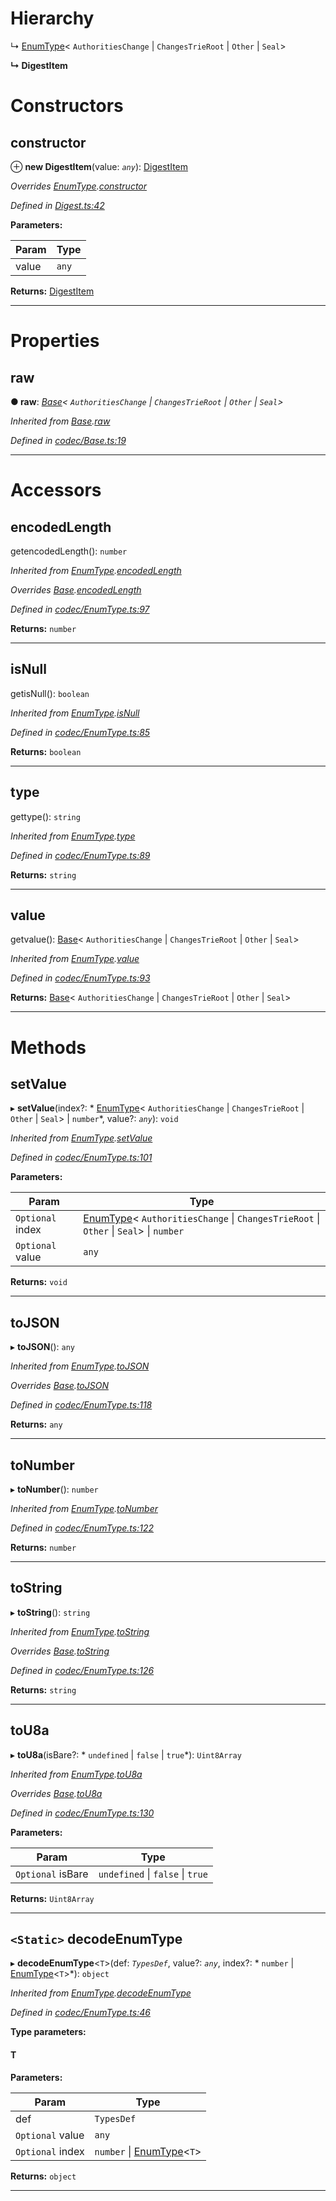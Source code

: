 

# Hierarchy

↳  [EnumType](_codec_enumtype_.enumtype.md)< `AuthoritiesChange` &#124; `ChangesTrieRoot` &#124; `Other` &#124; `Seal`>

**↳ DigestItem**

# Constructors

<a id="constructor"></a>

##  constructor

⊕ **new DigestItem**(value: *`any`*): [DigestItem](_digest_.digestitem.md)

*Overrides [EnumType](_codec_enumtype_.enumtype.md).[constructor](_codec_enumtype_.enumtype.md#constructor)*

*Defined in [Digest.ts:42](https://github.com/polkadot-js/api/blob/4b3b694/packages/types/src/Digest.ts#L42)*

**Parameters:**

| Param | Type |
| ------ | ------ |
| value | `any` |

**Returns:** [DigestItem](_digest_.digestitem.md)

___

# Properties

<a id="raw"></a>

##  raw

**● raw**: *[Base](_codec_base_.base.md)< `AuthoritiesChange` &#124; `ChangesTrieRoot` &#124; `Other` &#124; `Seal`>*

*Inherited from [Base](_codec_base_.base.md).[raw](_codec_base_.base.md#raw)*

*Defined in [codec/Base.ts:19](https://github.com/polkadot-js/api/blob/4b3b694/packages/types/src/codec/Base.ts#L19)*

___

# Accessors

<a id="encodedlength"></a>

##  encodedLength

getencodedLength(): `number`

*Inherited from [EnumType](_codec_enumtype_.enumtype.md).[encodedLength](_codec_enumtype_.enumtype.md#encodedlength)*

*Overrides [Base](_codec_base_.base.md).[encodedLength](_codec_base_.base.md#encodedlength)*

*Defined in [codec/EnumType.ts:97](https://github.com/polkadot-js/api/blob/4b3b694/packages/types/src/codec/EnumType.ts#L97)*

**Returns:** `number`

___
<a id="isnull"></a>

##  isNull

getisNull(): `boolean`

*Inherited from [EnumType](_codec_enumtype_.enumtype.md).[isNull](_codec_enumtype_.enumtype.md#isnull)*

*Defined in [codec/EnumType.ts:85](https://github.com/polkadot-js/api/blob/4b3b694/packages/types/src/codec/EnumType.ts#L85)*

**Returns:** `boolean`

___
<a id="type"></a>

##  type

gettype(): `string`

*Inherited from [EnumType](_codec_enumtype_.enumtype.md).[type](_codec_enumtype_.enumtype.md#type)*

*Defined in [codec/EnumType.ts:89](https://github.com/polkadot-js/api/blob/4b3b694/packages/types/src/codec/EnumType.ts#L89)*

**Returns:** `string`

___
<a id="value"></a>

##  value

getvalue(): [Base](_codec_base_.base.md)< `AuthoritiesChange` &#124; `ChangesTrieRoot` &#124; `Other` &#124; `Seal`>

*Inherited from [EnumType](_codec_enumtype_.enumtype.md).[value](_codec_enumtype_.enumtype.md#value)*

*Defined in [codec/EnumType.ts:93](https://github.com/polkadot-js/api/blob/4b3b694/packages/types/src/codec/EnumType.ts#L93)*

**Returns:** [Base](_codec_base_.base.md)< `AuthoritiesChange` &#124; `ChangesTrieRoot` &#124; `Other` &#124; `Seal`>

___

# Methods

<a id="setvalue"></a>

##  setValue

▸ **setValue**(index?: * [EnumType](_codec_enumtype_.enumtype.md)< `AuthoritiesChange` &#124; `ChangesTrieRoot` &#124; `Other` &#124; `Seal`> &#124; `number`*, value?: *`any`*): `void`

*Inherited from [EnumType](_codec_enumtype_.enumtype.md).[setValue](_codec_enumtype_.enumtype.md#setvalue)*

*Defined in [codec/EnumType.ts:101](https://github.com/polkadot-js/api/blob/4b3b694/packages/types/src/codec/EnumType.ts#L101)*

**Parameters:**

| Param | Type |
| ------ | ------ |
| `Optional` index |  [EnumType](_codec_enumtype_.enumtype.md)< `AuthoritiesChange` &#124; `ChangesTrieRoot` &#124; `Other` &#124; `Seal`> &#124; `number`|
| `Optional` value | `any` |

**Returns:** `void`

___
<a id="tojson"></a>

##  toJSON

▸ **toJSON**(): `any`

*Inherited from [EnumType](_codec_enumtype_.enumtype.md).[toJSON](_codec_enumtype_.enumtype.md#tojson)*

*Overrides [Base](_codec_base_.base.md).[toJSON](_codec_base_.base.md#tojson)*

*Defined in [codec/EnumType.ts:118](https://github.com/polkadot-js/api/blob/4b3b694/packages/types/src/codec/EnumType.ts#L118)*

**Returns:** `any`

___
<a id="tonumber"></a>

##  toNumber

▸ **toNumber**(): `number`

*Inherited from [EnumType](_codec_enumtype_.enumtype.md).[toNumber](_codec_enumtype_.enumtype.md#tonumber)*

*Defined in [codec/EnumType.ts:122](https://github.com/polkadot-js/api/blob/4b3b694/packages/types/src/codec/EnumType.ts#L122)*

**Returns:** `number`

___
<a id="tostring"></a>

##  toString

▸ **toString**(): `string`

*Inherited from [EnumType](_codec_enumtype_.enumtype.md).[toString](_codec_enumtype_.enumtype.md#tostring)*

*Overrides [Base](_codec_base_.base.md).[toString](_codec_base_.base.md#tostring)*

*Defined in [codec/EnumType.ts:126](https://github.com/polkadot-js/api/blob/4b3b694/packages/types/src/codec/EnumType.ts#L126)*

**Returns:** `string`

___
<a id="tou8a"></a>

##  toU8a

▸ **toU8a**(isBare?: * `undefined` &#124; `false` &#124; `true`*): `Uint8Array`

*Inherited from [EnumType](_codec_enumtype_.enumtype.md).[toU8a](_codec_enumtype_.enumtype.md#tou8a)*

*Overrides [Base](_codec_base_.base.md).[toU8a](_codec_base_.base.md#tou8a)*

*Defined in [codec/EnumType.ts:130](https://github.com/polkadot-js/api/blob/4b3b694/packages/types/src/codec/EnumType.ts#L130)*

**Parameters:**

| Param | Type |
| ------ | ------ |
| `Optional` isBare |  `undefined` &#124; `false` &#124; `true`|

**Returns:** `Uint8Array`

___
<a id="decodeenumtype"></a>

## `<Static>` decodeEnumType

▸ **decodeEnumType**<`T`>(def: *`TypesDef`*, value?: *`any`*, index?: * `number` &#124; [EnumType](_codec_enumtype_.enumtype.md)<`T`>*): `object`

*Inherited from [EnumType](_codec_enumtype_.enumtype.md).[decodeEnumType](_codec_enumtype_.enumtype.md#decodeenumtype)*

*Defined in [codec/EnumType.ts:46](https://github.com/polkadot-js/api/blob/4b3b694/packages/types/src/codec/EnumType.ts#L46)*

**Type parameters:**

#### T 
**Parameters:**

| Param | Type |
| ------ | ------ |
| def | `TypesDef` |
| `Optional` value | `any` |
| `Optional` index |  `number` &#124; [EnumType](_codec_enumtype_.enumtype.md)<`T`>|

**Returns:** `object`

___

